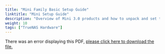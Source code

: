 ```yaml
---
title: "Mini Family Basic Setup Guide"
linktitle: "Mini Setup Guide"
description: "Overview of Mini 3.0 products and how to unpack and set them up."
weight: 10
tags: ["TrueNAS Hardware"]
---
```


<object data="https://www.truenas.com/docs/files/MiniFamily1.1.pdf" type="application/pdf" width="95%" height="1000">
  There was an error displaying this PDF, <a href="https://www.truenas.com/docs/files/MiniFamily1.1.pdf">please click here to download the file.</a>
</object>